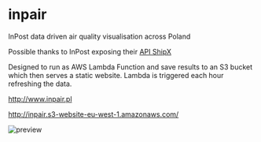# inpair
InPost data driven air quality visualisation across Poland

Possible thanks to InPost exposing their [API ShipX](https://dokumentacja-inpost.atlassian.net/wiki/spaces/PL/pages/622754/API+ShipX)


Designed to run as AWS Lambda Function and save results to an S3 bucket which then serves a static website.
Lambda is triggered each hour refreshing the data.

http://www.inpair.pl

http://inpair.s3-website-eu-west-1.amazonaws.com/


![preview](https://github.com/piotrgo/inpair/assets/4050128/9ee56dbb-4d8e-4840-a0c7-2acc9b2aff13)
